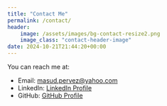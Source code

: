 ```yaml
---
title: "Contact Me"
permalink: /contact/
header:
    image: /assets/images/bg-contact-resize2.png
    image_class: "contact-header-image"
date: 2024-10-21T21:44:20+00:00
---
```


You can reach me at:

- Email: masud.pervez@yahoo.com
- LinkedIn: [LinkedIn Profile](https://www.linkedin.com/in/masud-pervez-431a0418)
- GitHub: [GitHub Profile](https://github.com/masudpervez27)
